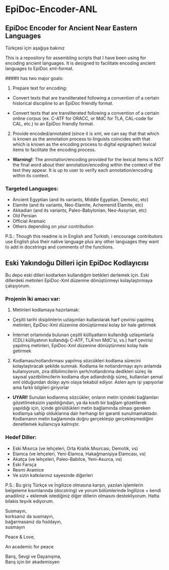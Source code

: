 EpiDoc-Encoder-ANL
==============================

EpiDoc Encoder for Ancient Near Eastern Languages
---------------------------------------

Türkçesi için aşağıya bakınız

This is a repository for assembling scripts that I have been using for encoding ancient languages. It is designed to facilitate encoding ancient languages to EpiDoc xml-format. 

####It has two major goals:

1. Prepare text for encoding:

  * Convert texts that are transliterated following a convention of a certain historical discipline to an EpiDoc friendly format.

  * Convert texts that are transliterated following a convention of a certain online corpus (ex. C-ATF for ORACC, or MdC for TLA, CAL-code for CAL, etc.) to an EpiDoc friendly format.


2. Provide encoded/annotated (since it is xml, we can say that that which is known as the annotation process to linguists coincides with that which is known as the encoding process to digital epigrapher) lexical items to facilitate the encoding process.
  
  * **Warning!**: The annotation/encoding provided for the lexical items is _NOT_ the final word about their annotation/encoding within the context of the text they appear. It is up to user to verify each annotation/encoding within its context. 
  
### Targeted Languages:

* Ancient Egyptian (and its variants, Middle Egyptian, Demotic, etc)
* Elamite (and its variants, Neo-Elamite, Achemenid Elamite, etc)
* Akkadian (and its variants, Paleo-Babylonian, Neo-Assyrian, etc)
* Old Persian
* Official Aramaic
* Others depending on _your_ contribution

P.S.: Though this readme is in English and Turkish, i encourage contributors use English plus their native language plus any other languages they want to add in docstrings and comments of the functions. 


Eski Yakındoğu Dilleri için EpiDoc Kodlayıcısı
------------------------------------------

Bu depo eski dilleri kodlarken kullandığım betikleri derlemek için. Eski dillerdeki metinleri EpiDoc-Xml düzenine dönüştürmeyi kolaylaştırmaya çalışıyorum.

### Projenin İki amacı var:

1. Metinleri kodlamaya hazırlamak:
  * Çeşitli tarihi disiplinlerin uzlaşımları kullanılarak harf çevirisi yapılmış metinleri, EpiDoc-Xml düzenine dönüştürmesi kolay bir hale getirmek
  
  * İnternet ortamında bulunan çeşitli külliyatların kullandığı uzlaşımlarla (CDLI külliyatının kullandığı C-ATF, TLA'nın MdC'si, vs.) harf çevirisi yapılmış metinleri, EpiDoc-Xml düzenine dönüştürmesi kolay hale getirmek
  
  
2. Kodlaması/notlandırması yapılmış sözcükleri kodlama sürecini kolaylaştıracak şekilde sunmak. Kodlama ile notlandırmayı aynı anlamda kullanıyorum, zira dilbilimcilerin şerh/notlandırma dedikleri süreç ile sayısal yazıtbilimcilerin kodlama diye adlandırdığı süreç, kullanılan şemal xml olduğundan dolayı aynı olaya tekabül ediyor. Aslen aynı işi yapıyorlar ama farklı bilgileri giriyorlar

  * **UYARI!** Sunulan kodlanmış sözcükler, onların metin içindeki bağlamları gözetilmeksizin yapıldığından, ya da kısıtlı bir bağlam gözetilerek yapıldığı için, içinde görüldükleri metin bağlamında olması gereken kodlamya sahip olduklarına dair herhangi bir garanti sunulmamaktadır. Kodlamanın metin bağlamında doğru gerçekleşip gerçekleşmediğini denetlemek kullanıcıya kalmıştır.
  
### Hedef Diller:

* Eski Mısırca (ve lehçeleri, Orta Krallık Mısırcası, Demotik, vs)
* Elamca (ve lehçeleri, Yeni-Elamca, Hakağmanişiya Elamcası, vs)
* Akatça (ve lehçeleri, Paleo-Babilce, Yeni-Asurca, vs)
* Eski Farsça
* Resmi Aramice 
* Ve _sizin_ katkılarınız sayesinde diğerleri

P.S.: Bu giriş Türkçe ve İngilizce olmasına karşın, yazılan işlemlerin belgeleme kısımlarında (docstring) ve yorum bölümlerinde İngilizce + kendi anadiliniz + eklemek istediğiniz diğer dillerin olmasını destekliyorum. Hatta bilakis teşvik ediyorum.

Susmayın,       
korksanız da susmayın,     
bağarmasanız da fısıldayın,       
susmayın

Peace & Love,

An academic for peace

Barış, Sevgi ve Dayanışma,      
Barış için bir akademisyen

